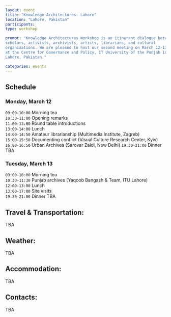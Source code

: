 ```yaml
---
layout: event
title: "Knowledge Architectures: Lahore"
location: "Lahore, Pakistan"
participants:
type: workshop

prompt: "Knowledge Architectures Workshop is an itinerant dialogue between
scholars, activists, archivists, artists, librarians, and cultural
organizations. We are pleased to host our second meeting on March 12-13, 2018
at the Centre for Governance and Policy, IT University of the Punjab in
Lahore, Pakistan."

categories: events
---
```


## Schedule

### Monday, March 12

`09:00-10:00` Morning tea  
`10:30-11:00` Opening remarks  
`11:00-13:00` Round table introductions  
`13:00-14:00` Lunch  
`14:00-14:50` Amateur librarianship (Multimedia Institute, Zagreb)  
`15:00-15:50` Documenting conflict (Visual Culture Research Center, Kyiv)  
`16:00-16:50` Urban Archives (Sarovar Zaidi, New Delhi) 
`19:30-21:00` Dinner TBA  

### Tuesday, March 13

`09:00-10:00` Morning tea  
`10:30-11:30` Punjab archives (Yaqoob Bangash & Team, ITU Lahore)  
`12:00-13:00` Lunch  
`13:00-17:00` Site visits  
`19:30-21:00` Dinner TBA  

## Travel & Transportation:

TBA

## Weather:

TBA

## Accommodation:

TBA

## Contacts:

TBA
